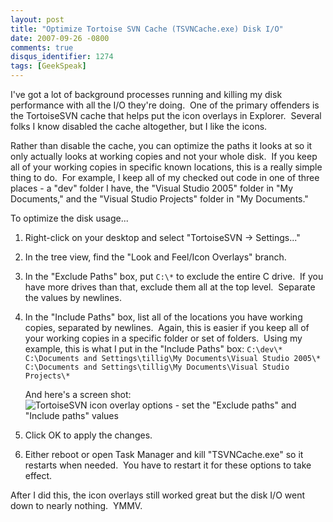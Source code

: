 ```yaml
---
layout: post
title: "Optimize Tortoise SVN Cache (TSVNCache.exe) Disk I/O"
date: 2007-09-26 -0800
comments: true
disqus_identifier: 1274
tags: [GeekSpeak]
---
```

I've got a lot of background processes running and killing my disk
performance with all the I/O they're doing.  One of the primary
offenders is the TortoiseSVN cache that helps put the icon overlays in
Explorer.  Several folks I know disabled the cache altogether, but I
like the icons.

Rather than disable the cache, you can optimize the paths it looks at so
it only actually looks at working copies and not your whole disk.  If
you keep all of your working copies in specific known locations, this is
a really simple thing to do.  For example, I keep all of my checked out
code in one of three places - a "dev" folder I have, the "Visual Studio
2005" folder in "My Documents," and the "Visual Studio Projects" folder
in "My Documents."

To optimize the disk usage...

1.  Right-click on your desktop and select "TortoiseSVN -\> Settings..."
2.  In the tree view, find the "Look and Feel/Icon Overlays" branch.
3.  In the "Exclude Paths" box, put `C:\*` to exclude the entire C
    drive.  If you have more drives than that, exclude them all at the
    top level.  Separate the values by newlines.
4.  In the "Include Paths" box, list all of the locations you have
    working copies, separated by newlines.  Again, this is easier if you
    keep all of your working copies in a specific folder or set of
    folders.  Using my example, this is what I put in the "Include
    Paths" box:
    `C:\dev\*     C:\Documents and Settings\tillig\My Documents\Visual Studio 2005\*     C:\Documents and Settings\tillig\My Documents\Visual Studio Projects\*`
     
     And here's a screen shot:
     ![TortoiseSVN icon overlay options - set the "Exclude paths" and
    "Include paths"
    values](http://farm4.static.flickr.com/3110/2825266523_d15b74d15f_o.jpg)
5.  Click OK to apply the changes.
6.  Either reboot or open Task Manager and kill "TSVNCache.exe" so it
    restarts when needed.  You have to restart it for these options to
    take effect.

After I did this, the icon overlays still worked great but the disk I/O
went down to nearly nothing.  YMMV.

